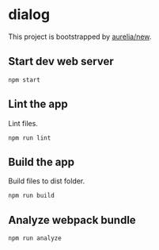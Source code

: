 # dialog

This project is bootstrapped by [aurelia/new](https://github.com/aurelia/new).

## Start dev web server

    npm start

## Lint the app

Lint files.

    npm run lint

## Build the app

Build files to dist folder.

    npm run build

## Analyze webpack bundle

    npm run analyze
